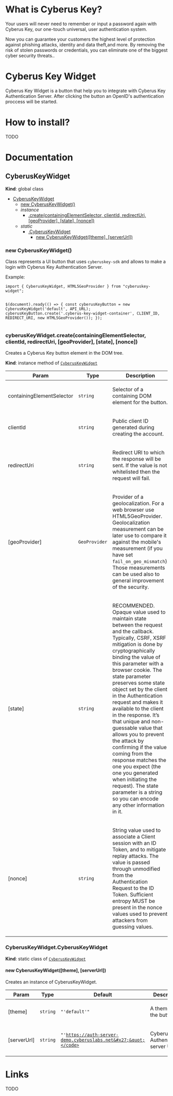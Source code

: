 # What is Cyberus Key?

Your users will never need to remember or input a password again with Cyberus Key, our one-touch
universal, user authentication system.

Now you can guarantee your customers the highest level of protection against phishing attacks, identity and data theft,and more. By removing the risk
of stolen passwords or credentials, you can eliminate one of the biggest cyber security threats..

# Cyberus Key Widget

Cyberus Key Widget is a button that help you to integrate with Cyberus Key Authentication Server. After clicking the button an OpenID's authentication
proccess will be started.

# How to install?

TODO

# Documentation

<a name="CyberusKeyWidget"></a>

## CyberusKeyWidget
**Kind**: global class  

* [CyberusKeyWidget](#CyberusKeyWidget)
    * [new CyberusKeyWidget()](#new_CyberusKeyWidget_new)
    * _instance_
        * [.create(containingElementSelector, clientId, redirectUri, [geoProvider], [state], [nonce])](#CyberusKeyWidget+create)
    * _static_
        * [.CyberusKeyWidget](#CyberusKeyWidget.CyberusKeyWidget)
            * [new CyberusKeyWidget([theme], [serverUrl])](#new_CyberusKeyWidget.CyberusKeyWidget_new)

<a name="new_CyberusKeyWidget_new"></a>

### new CyberusKeyWidget()
<p>Class represents a UI button that uses <code>cyberuskey-sdk</code> and allows to make a login with Cyberus Key Authentication Server.</p>
<p>Example:</p>
<pre class="prettyprint source lang-javascript"><code>import { CyberusKeyWidget, HTML5GeoProvider } from &quot;cyberuskey-widget&quot;;

$(document).ready(() => {
 const cyberusKeyButton = new CyberusKeyWidget('default', API_URL);
 cyberusKeyButton.create('.cyberus-key-widget-container', CLIENT_ID, REDIRECT_URI, new HTML5GeoProvider());
});
</code></pre>

<a name="CyberusKeyWidget+create"></a>

### cyberusKeyWidget.create(containingElementSelector, clientId, redirectUri, [geoProvider], [state], [nonce])
<p>Creates a Cyberus Key button element in the DOM tree.</p>

**Kind**: instance method of [<code>CyberusKeyWidget</code>](#CyberusKeyWidget)  

| Param | Type | Description |
| --- | --- | --- |
| containingElementSelector | <code>string</code> | <p>Selector of a containing DOM element for the button.</p> |
| clientId | <code>string</code> | <p>Public client ID generated during creating the account.</p> |
| redirectUri | <code>string</code> | <p>Redirect URI to which the response will be sent. If the value is not whitelisted then the request will fail.</p> |
| [geoProvider] | <code>GeoProvider</code> | <p>Provider of a geolocalization. For a web browser use HTML5GeoProvider. Geolocalization measurement can be later use to compare it against the mobile's measurement (if you have set <code>fail_on_geo_mismatch</code>). Those measurements can be used also to general improvement of the security.</p> |
| [state] | <code>string</code> | <p>RECOMMENDED. Opaque value used to maintain state between the request and the callback. Typically, CSRF, XSRF mitigation is done by cryptographically binding the value of this parameter with a browser cookie. The state parameter preserves some state object set by the client in the Authentication request and makes it available to the client in the response. It’s that unique and non-guessable value that allows you to prevent the attack by confirming if the value coming from the response matches the one you expect (the one you generated when initiating the request). The state parameter is a string so you can encode any other information in it.</p> |
| [nonce] | <code>string</code> | <p>String value used to associate a Client session with an ID Token, and to mitigate replay attacks. The value is passed through unmodified from the Authentication Request to the ID Token. Sufficient entropy MUST be present in the nonce values used to prevent attackers from guessing values.</p> |

<a name="CyberusKeyWidget.CyberusKeyWidget"></a>

### CyberusKeyWidget.CyberusKeyWidget
**Kind**: static class of [<code>CyberusKeyWidget</code>](#CyberusKeyWidget)  
<a name="new_CyberusKeyWidget.CyberusKeyWidget_new"></a>

#### new CyberusKeyWidget([theme], [serverUrl])
<p>Creates an instance of CyberusKeyWidget.</p>


| Param | Type | Default | Description |
| --- | --- | --- | --- |
| [theme] | <code>string</code> | <code>&quot;&#x27;default&#x27;&quot;</code> | <p>A theme of the button.</p> |
| [serverUrl] | <code>string</code> | <code>&quot;&#x27;https://auth-server-demo.cyberuslabs.net&#x27;&quot;</code> | <p>Cyberus Key Authentication server URL.</p> |


# Links

TODO